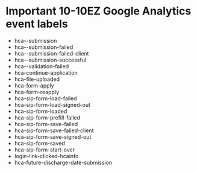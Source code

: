 # Important 10-10EZ Google Analytics event labels

- hca--submission
- hca--submission-failed
- hca--submission-failed-client
- hca--submission-successful
- hca--validation-failed
- hca-continue-application
- hca-file-uploaded
- hca-form-apply
- hca-form-reapply
- hca-sip-form-load-failed
- hca-sip-form-load-signed-out
- hca-sip-form-loaded
- hca-sip-form-prefill-failed
- hca-sip-form-save-failed
- hca-sip-form-save-failed-client
- hca-sip-form-save-signed-out
- hca-sip-form-saved
- hca-sip-form-start-over
- login-link-clicked-hcainfo
- hca-future-discharge-date-submission
